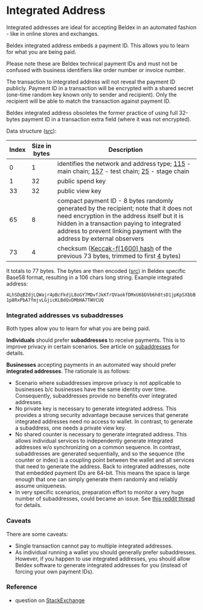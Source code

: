 # Integrated Address

Integrated addresses are ideal for accepting Beldex in an automated fashion - like in online stores and exchanges.

Beldex integrated address embeds a payment ID. This allows you to learn for what you are being paid.

Please note these are Beldex technical payment IDs and must not be confused with business identifiers like order number or invoice number.

The transaction to integrated address will not reveal the payment ID publicly. Payment ID in a transaction will be encrypted with a shared secret (one-time random key known only to sender and recipient). Only the recipient will be able to match the transaction against payment ID.

Beldex integrated address obsoletes the former practice of using full 32-bytes payment ID in a transaction extra field (where it was not encrypted).

Data structure ([src](https://github.com/beldex-coin/beldex/blob/master/src/cryptonote\_basic/cryptonote\_basic\_impl.cpp#L162)):

| Index | Size in bytes | Description                                                                                                                                                                                                                                                                                                                                            |
| ----- | ------------- | ------------------------------------------------------------------------------------------------------------------------------------------------------------------------------------------------------------------------------------------------------------------------------------------------------------------------------------------------------ |
| 0     | 1             | identifies the network and address type; [115](https://github.com/beldex-coin/beldex/blob/master/src/cryptonote\_config.h#L182) - main chain; [157](https://github.com/beldex-coin/beldex/blob/master/src/cryptonote\_config.h#L202) - test chain; [25](https://github.com/beldex-coin/beldex/blob/master/src/cryptonote\_config.h#L225) - stage chain |
| 1     | 32            | public spend key                                                                                                                                                                                                                                                                                                                                       |
| 33    | 32            | public view key                                                                                                                                                                                                                                                                                                                                        |
| 65    | 8             | compact payment ID - 8 bytes randomly generated by the recipient; note that it does not need encryption in the address itself but it is hidden in a transaction paying to integrated address to prevent linking payment with the address by external observers                                                                                         |
| 73    | 4             | checksum ([Keccak-f\[1600\] hash](https://github.com/beldex-coin/beldex/blob/master/src/common/base58.cpp#L261) of the previous 73 bytes, trimmed to first [4](https://github.com/beldex-coin/beldex/blob/master/src/common/base58.cpp#L53) bytes)                                                                                                     |

It totals to 77 bytes. The bytes are then encoded ([src](https://github.com/beldex-coin/beldex/blob/master/src/common/base58.cpp#L240)) in Beldex specific Base58 format, resulting in a 106 chars long string. Example integrated address:

`4LhSDqBZdjLQWajr4pBcFkdjL8oGY7MDvfJkKfrQVaokfDMxU6bDVb6h8tsD1jpKpSXbbB1p8RxPbA7fmjvLGjicKLBdQvDMbHA7TWVCUQ`

### Integrated addresses vs subaddresses <a href="#integrated-addresses-vs-subaddresses" id="integrated-addresses-vs-subaddresses"></a>

Both types allow you to learn for what you are being paid.

**Individuals** should prefer **subaddresses** to receive payments. This is to improve privacy in certain scenarios. See article on [subaddresses](sub-address.md) for details.

**Businesses** accepting payments in an automated way should prefer **integrated addresses**. The rationale is as follows:

* Scenario where subaddresses improve privacy is not applicable to businesses b/c businesses have the same identity over time. Consequently, subaddresses provide no benefits over integrated addresses.
* No private key is necessary to generate integrated address. This provides a strong security advantage because services that generate integrated addresses need no access to wallet. In contrast, to generate a subaddress, one needs a private view key.
* No shared counter is necessary to generate integrated address. This allows individual services to independently generate integrated addresses w/o synchronizing on a common sequence. In contrast, subaddresses are generated sequentially, and so the sequence (the counter or index) is a coupling point between the wallet and all services that need to generate the address. Back to integrated addresses, note that embedded payment IDs are 64-bit. This means the space is large enough that one can simply generate them randomly and reliably assume uniqueness.
* In very specific scenarios, preparation effort to monitor a very huge number of subaddresses, could became an issue. See [this reddit thread](https://www.reddit.com/r/Monero/comments/9aevri/is\_it\_fair\_to\_say\_integrated\_addresses\_are/e4vf47p) for details.

### Caveats <a href="#caveats" id="caveats"></a>

There are some caveats:

* Single transaction cannot pay to multiple integrated addresses.
* As individual running a wallet you should generally prefer subaddresses. However, if you happen to use integrated addresses, you should allow Beldex software to generate integrated addresses for you (instead of forcing your own payment IDs).

### Reference <a href="#reference" id="reference"></a>

* question on [StackExchange](https://monero.stackexchange.com/questions/3179/what-is-an-integrated-address)
